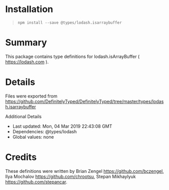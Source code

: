 # Installation
> `npm install --save @types/lodash.isarraybuffer`

# Summary
This package contains type definitions for lodash.isArrayBuffer ( https://lodash.com ).

# Details
Files were exported from https://github.com/DefinitelyTyped/DefinitelyTyped/tree/master/types/lodash.isarraybuffer

Additional Details
 * Last updated: Mon, 04 Mar 2019 22:43:08 GMT
 * Dependencies: @types/lodash
 * Global values: none

# Credits
These definitions were written by Brian Zengel <https://github.com/bczengel>, Ilya Mochalov <https://github.com/chrootsu>, Stepan Mikhaylyuk <https://github.com/stepancar>.
